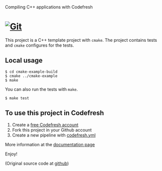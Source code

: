 Compiling C++ applications with Codefresh

[![Git](https://app.soluble.cloud/api/v1/public/badges/8efa1339-e505-4086-87b6-f0c576534512.svg?orgId=666444378491)](https://app.soluble.cloud/repos/details/github.com/ayoinc/cpp-sample-app?orgId=666444378491)  
=============

This project is a C++ template project with `cmake`.
The project contains tests and `cmake` configures for the tests.

## Local usage

```
$ cd cmake-example-build
$ cmake ../cmake-example
$ make
```

You can also run the tests with `make`.

```
$ make test
```


## To use this project in Codefresh 

1. Create a [free Codefresh account](https://codefresh.io/docs/docs/getting-started/create-a-codefresh-account/)
1. Fork this project in your Github account
1. Create a new pipeline with [codefresh.yml](codefresh.yml) 

More information at the [documentation page](https://codefresh.io/docs/docs/learn-by-example/cc/cpp-cmake/)


Enjoy!

(Original source code at [github](https://github.com/ueokande/cmake-example))




